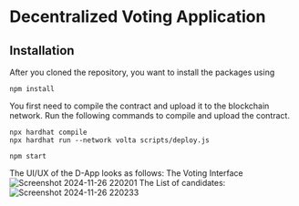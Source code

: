 # Decentralized Voting Application

## Installation

After you cloned the repository, you want to install the packages using

```shell
npm install
```

You first need to compile the contract and upload it to the blockchain network. Run the following commands to compile and upload the contract.

```shell
npx hardhat compile
npx hardhat run --network volta scripts/deploy.js
```

```shell
npm start
```
The UI/UX of the D-App looks as follows:
The Voting Interface
![Screenshot 2024-11-26 220201](https://github.com/user-attachments/assets/40356c7c-eed5-4c2a-ab28-edef83764794)
The List of candidates:
![Screenshot 2024-11-26 220233](https://github.com/user-attachments/assets/6556db42-8945-470c-b30a-c9ef91528037)

